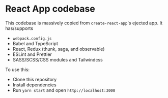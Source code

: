 # React App codebase

This codebase is massively copied from `create-react-app`'s ejected app. It has/supports

- `webpack.config.js`
- Babel and TypeScript
- React, Redux (thunk, saga, and observable)
- ESLint and Prettier
- SASS/SCSS/CSS modules and Tailwindcss

To use this:

- Clone this repository
- Install dependencies
- Run `yarn start` and open `http://localhost:3000`
